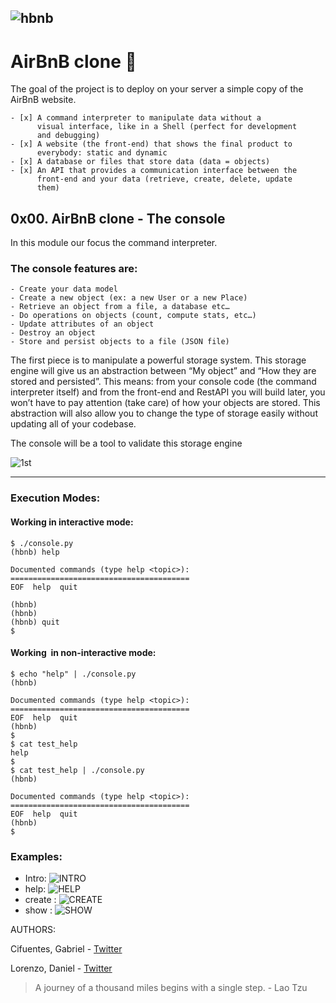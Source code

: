 ![hbnb](https://holbertonintranet.s3.amazonaws.com/uploads/medias/2018/6/65f4a1dd9c51265f49d0.png?X-Amz-Algorithm=AWS4-HMAC-SHA256&X-Amz-Credential=AKIARDDGGGOUWMNL5ANN%2F20201104%2Fus-east-1%2Fs3%2Faws4_request&X-Amz-Date=20201104T225925Z&X-Amz-Expires=86400&X-Amz-SignedHeaders=host&X-Amz-Signature=ad82cad20b120cd27fcec7762e6f7252b8c9487608218756e499e19bc5dafdc6)
-
# AirBnB clone :hotel:

The goal of the project is to deploy on your server a simple copy of the AirBnB website.

    - [x] A command interpreter to manipulate data without a
          visual interface, like in a Shell (perfect for development
          and debugging)
    - [x] A website (the front-end) that shows the final product to
          everybody: static and dynamic
    - [x] A database or files that store data (data = objects)
    - [x] An API that provides a communication interface between the
          front-end and your data (retrieve, create, delete, update
          them)


## 0x00. AirBnB clone - The console

In this module our focus the command interpreter.

### The console features are:

    - Create your data model
    - Create a new object (ex: a new User or a new Place)
    - Retrieve an object from a file, a database etc…
    - Do operations on objects (count, compute stats, etc…)
    - Update attributes of an object
    - Destroy an object
    - Store and persist objects to a file (JSON file)

The first piece is to manipulate a powerful storage system. This storage engine will give us an abstraction between “My object” and “How they are stored and persisted”. This means: from your console code (the command interpreter itself) and from the front-end and RestAPI you will build later, you won’t have to pay attention (take care) of how your objects are stored.
This abstraction will also allow you to change the type of storage easily without updating all of your codebase.


The console will be a tool to validate this storage engine

![1st](https://holbertonintranet.s3.amazonaws.com/uploads/medias/2018/6/815046647d23428a14ca.png?X-Amz-Algorithm=AWS4-HMAC-SHA256&X-Amz-Credential=AKIARDDGGGOUWMNL5ANN%2F20201104%2Fus-east-1%2Fs3%2Faws4_request&X-Amz-Date=20201104T225925Z&X-Amz-Expires=86400&X-Amz-SignedHeaders=host&X-Amz-Signature=0745874b4c3e20275e4cfa7d24201ac6c8ce791d35bafc4d20006e94b1ca383a)
___
### Execution Modes:

#### Working in interactive mode:

```
$ ./console.py
(hbnb) help

Documented commands (type help <topic>):
========================================
EOF  help  quit

(hbnb)
(hbnb)
(hbnb) quit
$
```

#### Working  in non-interactive mode:

```
$ echo "help" | ./console.py
(hbnb)

Documented commands (type help <topic>):
========================================
EOF  help  quit
(hbnb)
$
$ cat test_help
help
$
$ cat test_help | ./console.py
(hbnb)

Documented commands (type help <topic>):
========================================
EOF  help  quit
(hbnb)
$
```


### Examples:

- Intro:
![INTRO](https://i.ibb.co/Z2rV1Pq/Intro-consola.jpg)
- help:
![HELP](https://i.ibb.co/f1Mfm6s/help-console.jpg)
- create <classname>:
![CREATE](https://i.ibb.co/zJyY0Fx/create-console.jpg)
- show <classname> <id>:
![SHOW](https://i.ibb.co/4KbmQ94/show-console.jpg)

AUTHORS:

Cifuentes, Gabriel - [Twitter](https://twitter.com/_gcifuentess_)

Lorenzo, Daniel - [Twitter](https://twitter.com/dlscoccia)


> A journey of a thousand miles begins with a single step. -  Lao Tzu